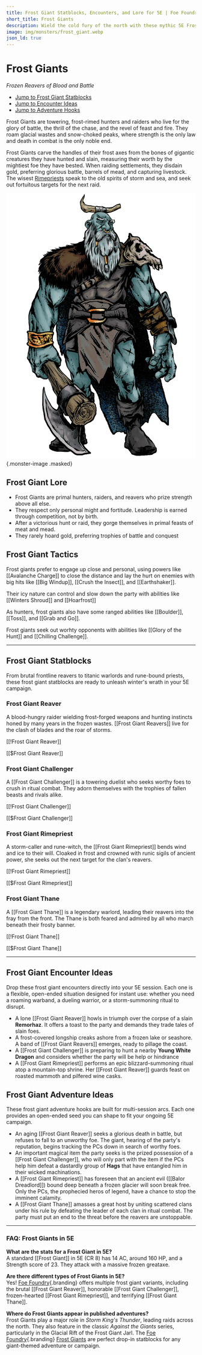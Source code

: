 ```yaml
---
title: Frost Giant Statblocks, Encounters, and Lore for 5E | Foe Foundry
short_title: Frost Giants
description: Wield the cold fury of the north with these mythic 5E Frost Giant statblocks and encounters. Discover reavers, thanes, rimepriests, and adventure hooks to freeze your players' blood.
image: img/monsters/frost_giant.webp
json_ld: true
---
```


# Frost Giants

*Frozen Reavers of Blood and Battle*

- [Jump to Frost Giant Statblocks](#frost-giant-statblocks)
- [Jump to Encounter Ideas](#frost-giant-encounter-ideas)
- [Jump to Adventure Hooks](#frost-giant-adventure-ideas)

Frost Giants are towering, frost-rimed hunters and raiders who live for the glory of battle, the thrill of the chase, and the revel of feast and fire. They roam glacial wastes and snow-choked peaks, where strength is the only law and death in combat is the only noble end.

Frost Giants carve the handles of their frost axes from the bones of gigantic creatures they have hunted and slain, measuring their worth by the mightiest foe they have bested. When raiding settlements, they disdain gold, preferring glorious battle, barrels of mead, and capturing livestock. The wisest [Rimepriests](#frost-giant-rimepriest) speak to the old spirits of storm and sea, and seek out fortuitous targets for the next raid.

![Frost Giant charging into battle with frost-covered axe and ragged furs](../img/monsters/frost-giant.webp){.monster-image .masked}

## Frost Giant Lore

- Frost Giants are primal hunters, raiders, and reavers who prize strength above all else.
- They respect only personal might and fortitude. Leadership is earned through competition, not by birth.
- After a victorious hunt or raid, they gorge themselves in primal feasts of meat and mead.
- They rarely hoard gold, preferring trophies of battle and conquest

## Frost Giant Tactics

Frost giants prefer to engage up close and personal, using powers like [[Avalanche Charge]] to close the distance and lay the hurt on enemies with big hits like [[Big Windup]], [[Crush the Insect]], and [[Earthshaker]].  

Their icy nature can control and slow down the party with abilities like [[Winters Shroud]] and [[Hoarfrost]]

As hunters, frost giants also have some ranged abilities like [[Boulder]], [[Toss]], and [[Grab and Go]].

Frost giants seek out worhty opponents with abilities like [[Glory of the Hunt]] and [[Chilling Challenge]].

---

## Frost Giant Statblocks

From brutal frontline reavers to titanic warlords and rune-bound priests, these frost giant statblocks are ready to unleash winter's wrath in your 5E campaign.

### Frost Giant Reaver

A blood-hungry raider wielding frost-forged weapons and hunting instincts honed by many years in the frozen wastes. [[Frost Giant Reavers]] live for the clash of blades and the roar of storms.

[[!Frost Giant Reaver]]

[[$Frost Giant Reaver]]

### Frost Giant Challenger

A [[Frost Giant Challenger]] is a towering duelist who seeks worthy foes to crush in ritual combat. They adorn themselves with the trophies of fallen beasts and rivals alike.

[[!Frost Giant Challenger]]

[[$Frost Giant Challenger]]

### Frost Giant Rimepriest

A storm-caller and rune-witch, the [[Frost Giant Rimepriest]] bends wind and ice to their will. Cloaked in frost and crowned with runic sigils of ancient power, she seeks out the next target for the clan's reavers.

[[!Frost Giant Rimepriest]]

[[$Frost Giant Rimepriest]]

### Frost Giant Thane

A [[Frost Giant Thane]] is a legendary warlord, leading their reavers into the fray from the front. The Thane is both feared and admired by all who march beneath their frosty banner.

[[!Frost Giant Thane]]

[[$Frost Giant Thane]]

---

## Frost Giant Encounter Ideas

Drop these frost giant encounters directly into your 5E session. Each one is a flexible, open-ended situation designed for instant use: whether you need a roaming warband, a dueling warrior, or a storm-summoning ritual to disrupt.

- A lone [[Frost Giant Reaver]] howls in triumph over the corpse of a slain **Remorhaz**. It offers a toast to the party and demands they trade tales of slain foes.
- A frost-covered longship creaks ashore from a frozen lake or seashore. A band of [[Frost Giant Reavers]] emerges, ready to pillage the coast.
- A [[Frost Giant Challenger]] is preparing to hunt a nearby **Young White Dragon** and considers whether the party will be help or hindrance
- A [[Frost Giant Rimepriest]] performs an epic blizzard-summoning ritual atop a mountain-top shrine. Her [[Frost Giant Reaver]] guards feast on roasted mammoth and pilfered wine casks.

## Frost Giant Adventure Ideas

These frost giant adventure hooks are built for multi-session arcs. Each one provides an open-ended seed you can shape to fit your ongoing 5E campaign.

- An aging [[Frost Giant Reaver]] seeks a glorious death in battle, but refuses to fall to an unworthy foe. The giant, hearing of the party's reputation, begins tracking the PCs down in search of worthy foes.
- An important magical item the party seeks is the prized possession of a [[Frost Giant Challenger]], who will only part with the item if the PCs help him defeat a dastardly group of **Hags** that have entangled him in their wicked machinations.
- A [[Frost Giant Rimepriest]] has foreseen that an ancient evil ([[Balor Dreadlord]]) bound deep beneath a frozen glacier will soon break free. Only the PCs, the prophecied heros of legend, have a chance to stop the imminent calamity.
- A [[Frost Giant Thane]] amasses a great host by uniting scattered clans under his rule by defeating the leader of each clan in ritual combat. The party must put an end to the threat before the reavers are unstoppable.

---

### FAQ: Frost Giants in 5E

**What are the stats for a Frost Giant in 5E?**  
A standard [[Frost Giant]] in 5E (CR 8) has 14 AC, around 160 HP, and a Strength score of 23. They attack with a massive frozen greataxe.

**Are there different types of Frost Giants in 5E?**  
Yes! [Foe Foundry](../index.md){.branding} offers multiple frost giant variants, including the brutal [[Frost Giant Reaver]], honorable [[Frost Giant Challenger]], frozen-hearted [[Frost Giant Rimepriest]], and terrifying [[Frost Giant Thane]].

**Where do Frost Giants appear in published adventures?**  
Frost Giants play a major role in *Storm King's Thunder*, leading raids across the north. They also feature in the classic *Against the Giants* series, particularly in the Glacial Rift of the Frost Giant Jarl. The [Foe Foundry](../index.md){.branding} [Frost Giants](#frost-giant-statblocks) are perfect drop-in statblocks for any giant-themed adventure or campaign.